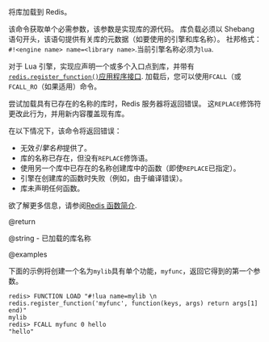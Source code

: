 将库加载到 Redis。

该命令获取单个必需参数，该参数是实现库的源代码。
库负载必须以 Shebang 语句开头，该语句提供有关库的元数据（如要使用的引擎和库名称）。
社邦格式：`#!<engine name> name=<library name>`.当前引擎名称必须为`lua`.

对于 Lua 引擎，实现应声明一个或多个入口点到库，并带有[`redis.register_function()`应用程序接口](/topics/lua-api#redis.register_function).
加载后，您可以使用`FCALL`（或`FCALL_RO`（如果适用）命令。

尝试加载具有已存在的名称的库时，Redis 服务器将返回错误。
这`REPLACE`修饰符更改此行为，并用新内容覆盖现有库。

在以下情况下，该命令将返回错误：

*   无效*引擎名称*提供了。
*   库的名称已存在，但没有`REPLACE`修饰语。
*   使用另一个库中已存在的名称创建库中的函数（即使`REPLACE`已指定）。
*   引擎在创建库的函数时失败（例如，由于编译错误）。
*   库未声明任何函数。

欲了解更多信息，请参阅[Redis 函数简介](/topics/functions-intro).

@return

@string - 已加载的库名称

@examples

下面的示例将创建一个名为`mylib`具有单个功能，`myfunc`，返回它得到的第一个参数。

    redis> FUNCTION LOAD "#!lua name=mylib \n redis.register_function('myfunc', function(keys, args) return args[1] end)"
    mylib
    redis> FCALL myfunc 0 hello
    "hello"

